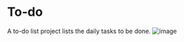 # To-do

A to-do list project lists the daily tasks to be done.
![image](https://github.com/hassanmostafaibrahim11/To-do/assets/73891754/51ad1340-416c-4da0-b2a4-ab53fc8604a7)
